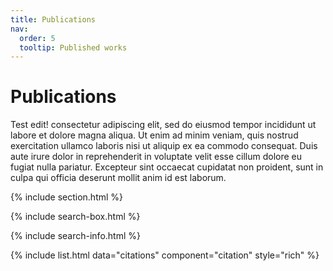 ```yaml
---
title: Publications
nav:
  order: 5
  tooltip: Published works
---
```


# <i class="fas fa-books"></i>Publications

Test edit! consectetur adipiscing elit, sed do eiusmod tempor incididunt ut labore et dolore magna aliqua.
Ut enim ad minim veniam, quis nostrud exercitation ullamco laboris nisi ut aliquip ex ea commodo consequat.
Duis aute irure dolor in reprehenderit in voluptate velit esse cillum dolore eu fugiat nulla pariatur.
Excepteur sint occaecat cupidatat non proident, sunt in culpa qui officia deserunt mollit anim id est laborum.

{% include section.html %}

{% include search-box.html %}

{% include search-info.html %}

{% include list.html data="citations" component="citation" style="rich" %}
